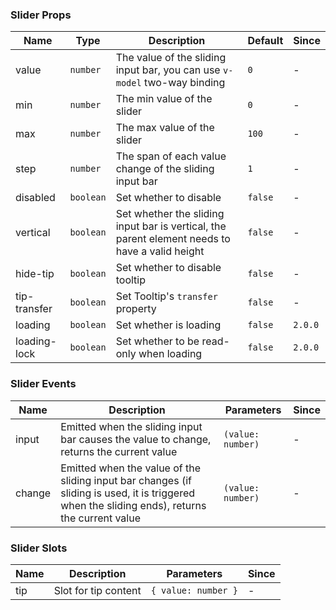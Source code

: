 ### Slider Props

| Name         | Type      | Description                                                                                    | Default | Since   |
| ------------ | --------- | ---------------------------------------------------------------------------------------------- | ------- | ------- |
| value        | `number`  | The value of the sliding input bar, you can use `v-model` two-way binding                      | `0`     | -       |
| min          | `number`  | The min value of the slider                                                                    | `0`     | -       |
| max          | `number`  | The max value of the slider                                                                    | `100`   | -       |
| step         | `number`  | The span of each value change of the sliding input bar                                         | `1`     | -       |
| disabled     | `boolean` | Set whether to disable                                                                         | `false` | -       |
| vertical     | `boolean` | Set whether the sliding input bar is vertical, the parent element needs to have a valid height | `false` | -       |
| hide-tip     | `boolean` | Set whether to disable tooltip                                                                 | `false` | -       |
| tip-transfer | `boolean` | Set Tooltip's `transfer` property                                                              | `false` | -       |
| loading      | `boolean` | Set whether is loading                                                                         | `false` | `2.0.0` |
| loading-lock | `boolean` | Set whether to be read-only when loading                                                       | `false` | `2.0.0` |

### Slider Events

| Name   | Description                                                                                                                                    | Parameters        | Since |
| ------ | ---------------------------------------------------------------------------------------------------------------------------------------------- | ----------------- | ----- |
| input  | Emitted when the sliding input bar causes the value to change, returns the current value                                                       | `(value: number)` | -     |
| change | Emitted when the value of the sliding input bar changes (if sliding is used, it is triggered when the sliding ends), returns the current value | `(value: number)` | -     |

### Slider Slots

| Name | Description          | Parameters          | Since |
| ---- | -------------------- | ------------------- | ----- |
| tip  | Slot for tip content | `{ value: number }` | -     |
